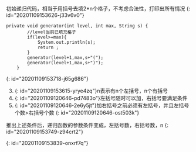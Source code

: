 初始递归代码，相当于用括号去填2*n个格子，不考虑合法性，打印出所有情况
{: id="20201109153626-j33v6v0"}

```
private void generator(int level, int max, String s) {
        //level当前已填充格子
        if(level>=max){
            System.out.println(s);
            return ;
        }
        generator(level+1,max,s+"(");
        generator(level+1,max,s+")");
    }
```
{: id="20201109153718-j65g686"}

3. {: id="20201109153615-yrye4zq"}n表示有n个左括号，n个有括号
4. {: id="20201109120646-pd7483o"}左括号随时可以加，右括号要满足条件
5. {: id="20201109120646-2e6y5jt"}加右括号之前必须有左括号，并且左括号个数>右括号个数
{: id="20201109120646-ost503k"}

推出上述条件后，递归函数的参数条件变成，左括号数，右括号数，n
{: id="20201109153749-z94crt2"}

{: id="20201109153839-onxrf7q"}
